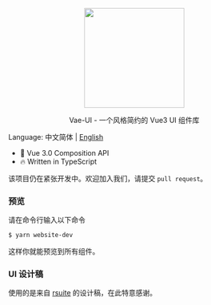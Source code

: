

<p align="center">
  <img width="200px" src="https://i.loli.net/2020/11/12/v2rnIaSzwUkuN5y.png">
</p>
<p align="center">Vae-UI - 一个风格简约的 Vue3 UI 组件库</p>

Language: 中文简体 | [English](https://github.com/xieyezi/vae-ui)

- 💪 Vue 3.0 Composition API
- 🔥 Written in TypeScript

该项目仍在紧张开发中。欢迎加入我们，请提交 `pull request`。

### 预览

请在命令行输入以下命令

```bash
$ yarn website-dev
```

这样你就能预览到所有组件。

### UI 设计稿

使用的是来自 [rsuite](https://rsuitejs.com/design/default/#artboard1) 的设计稿，在此特意感谢。